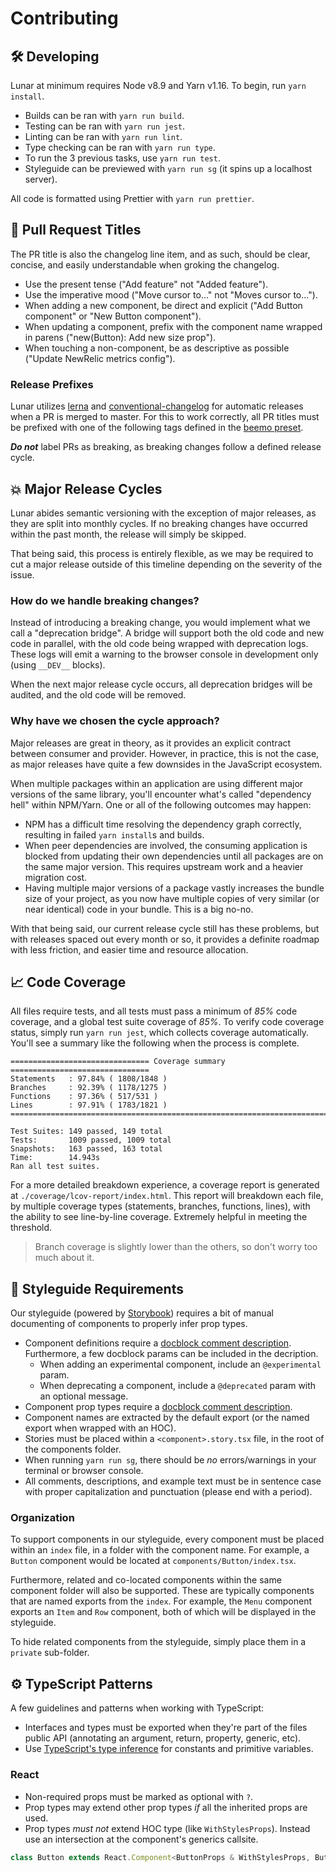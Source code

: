 # Contributing

## 🛠 Developing

Lunar at minimum requires Node v8.9 and Yarn v1.16. To begin, run `yarn install`.

- Builds can be ran with `yarn run build`.
- Testing can be ran with `yarn run jest`.
- Linting can be ran with `yarn run lint`.
- Type checking can be ran with `yarn run type`.
- To run the 3 previous tasks, use `yarn run test`.
- Styleguide can be previewed with `yarn run sg` (it spins up a localhost server).

All code is formatted using Prettier with `yarn run prettier`.

## 📄 Pull Request Titles

The PR title is also the changelog line item, and as such, should be clear, concise, and easily
understandable when groking the changelog.

- Use the present tense ("Add feature" not "Added feature").
- Use the imperative mood ("Move cursor to..." not "Moves cursor to...").
- When adding a new component, be direct and explicit ("Add Button component" or "New Button
  component").
- When updating a component, prefix with the component name wrapped in parens ("new(Button): Add new
  size prop").
- When touching a non-component, be as descriptive as possible ("Update NewRelic metrics config").

### Release Prefixes

Lunar utilizes [lerna](https://lernajs.io/) and
[conventional-changelog](https://github.com/conventional-changelog/conventional-changelog) for
automatic releases when a PR is merged to master. For this to work correctly, all PR titles must be
prefixed with one of the following tags defined in the
[beemo preset](https://github.com/beemojs/conventional-changelog-beemo).

_**Do not**_ label PRs as breaking, as breaking changes follow a defined release cycle.

## 💥 Major Release Cycles

Lunar abides semantic versioning with the exception of major releases, as they are split into
monthly cycles. If no breaking changes have occurred within the past month, the release will simply
be skipped.

That being said, this process is entirely flexible, as we may be required to cut a major release
outside of this timeline depending on the severity of the issue.

### How do we handle breaking changes?

Instead of introducing a breaking change, you would implement what we call a "deprecation bridge". A
bridge will support both the old code and new code in parallel, with the old code being wrapped with
deprecation logs. These logs will emit a warning to the browser console in development only (using
`__DEV__` blocks).

When the next major release cycle occurs, all deprecation bridges will be audited, and the old code
will be removed.

### Why have we chosen the cycle approach?

Major releases are great in theory, as it provides an explicit contract between consumer and
provider. However, in practice, this is not the case, as major releases have quite a few downsides
in the JavaScript ecosystem.

When multiple packages within an application are using different major versions of the same library,
you'll encounter what's called "dependency hell" within NPM/Yarn. One or all of the following
outcomes may happen:

- NPM has a difficult time resolving the dependency graph correctly, resulting in failed
  `yarn install`s and builds.
- When peer dependencies are involved, the consuming application is blocked from updating their own
  dependencies until all packages are on the same major version. This requires upstream work and a
  heavier migration cost.
- Having multiple major versions of a package vastly increases the bundle size of your project, as
  you now have multiple copies of very similar (or near identical) code in your bundle. This is a
  big no-no.

With that being said, our current release cycle still has these problems, but with releases spaced
out every month or so, it provides a definite roadmap with less friction, and easier time and
resource allocation.

## 📈 Code Coverage

All files require tests, and all tests must pass a minimum of _85%_ code coverage, and a global test
suite coverage of _85%_. To verify code coverage status, simply run `yarn run jest`, which collects
coverage automatically. You'll see a summary like the following when the process is complete.

```
=============================== Coverage summary ===============================
Statements   : 97.84% ( 1808/1848 )
Branches     : 92.39% ( 1178/1275 )
Functions    : 97.36% ( 517/531 )
Lines        : 97.91% ( 1783/1821 )
================================================================================

Test Suites: 149 passed, 149 total
Tests:       1009 passed, 1009 total
Snapshots:   163 passed, 163 total
Time:        14.943s
Ran all test suites.
```

For a more detailed breakdown experience, a coverage report is generated at
`./coverage/lcov-report/index.html`. This report will breakdown each file, by multiple coverage
types (statements, branches, functions, lines), with the ability to see line-by-line coverage.
Extremely helpful in meeting the threshold.

> Branch coverage is slightly lower than the others, so don't worry too much about it.

## 🎨 Styleguide Requirements

Our styleguide (powered by [Storybook](https://storybook.js.org/)) requires a bit of manual
documenting of components to properly infer prop types.

- Component definitions require a
  [docblock comment description](https://github.com/reactjs/react-docgen#proptypes). Furthermore, a
  few docblock params can be included in the decription.
  - When adding an experimental component, include an `@experimental` param.
  - When deprecating a component, include a `@deprecated` param with an optional message.
- Component prop types require a
  [docblock comment description](https://github.com/reactjs/react-docgen#proptypes).
- Component names are extracted by the default export (or the named export when wrapped with an
  HOC).
- Stories must be placed within a `<component>.story.tsx` file, in the root of the components
  folder.
- When running `yarn run sg`, there should be _no_ errors/warnings in your terminal or browser
  console.
- All comments, descriptions, and example text must be in sentence case with proper capitalization
  and punctuation (please end with a period).

### Organization

To support components in our styleguide, every component must be placed within an `index` file, in a
folder with the component name. For example, a `Button` component would be located at
`components/Button/index.tsx`.

Furthermore, related and co-located components within the same component folder will also be
supported. These are typically components that are named exports from the `index`. For example, the
`Menu` component exports an `Item` and `Row` component, both of which will be displayed in the
styleguide.

To hide related components from the styleguide, simply place them in a `private` sub-folder.

## ⚙️ TypeScript Patterns

A few guidelines and patterns when working with TypeScript:

- Interfaces and types must be exported when they're part of the files public API (annotating an
  argument, return, property, generic, etc).
- Use
  [TypeScript's type inference](https://www.typescriptlang.org/docs/handbook/type-inference.html)
  for constants and primitive variables.

### React

- Non-required props must be marked as optional with `?`.
- Prop types may extend other prop types _if_ all the inherited props are used.
- Prop types _must not_ extend HOC type (like `WithStylesProps`). Instead use an intersection at the
  component's generics callsite.

```jsx
class Button extends React.Component<ButtonProps & WithStylesProps, ButtonState> {}
```
